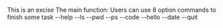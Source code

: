 This is an excise
The main function:
Users can use 8 option commands to finish some task
--help
--ls
--pwd
--ps
--code
--hello
--date
--quit


